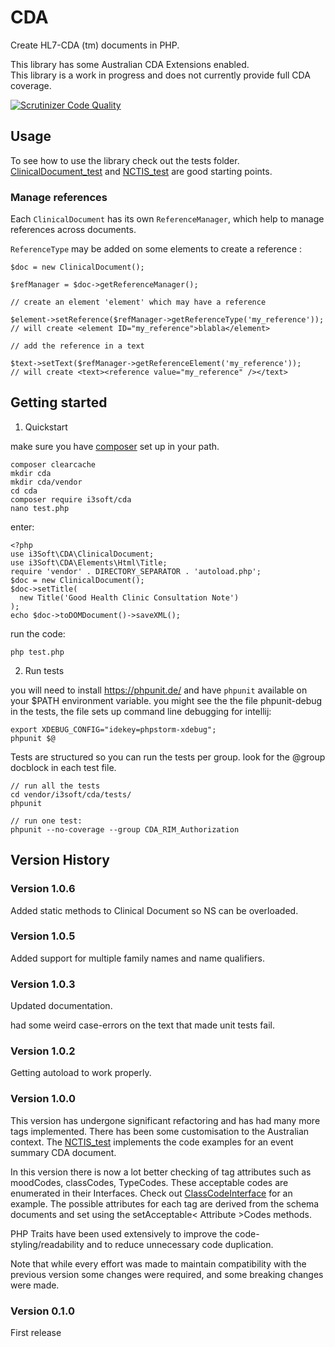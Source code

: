 # CDA

Create HL7-CDA (tm) documents in PHP.

This library has some Australian CDA Extensions enabled.  
This library is a work in progress and does not currently provide full CDA coverage.


[![Scrutinizer Code Quality](https://scrutinizer-ci.com/g/pgee70/cda/badges/quality-score.png?b=master)](https://scrutinizer-ci.com/g/pgee70/cda/?branch=master)

## Usage

To see how to use the library check out the tests folder.  [ClinicalDocument_test](tests/ClinicalDocument_test.php) and [NCTIS_test](tests/NCTIS_test.php)
 are good starting points.


### Manage references

Each `ClinicalDocument` has its own `ReferenceManager`, which help to manage references across documents.

`ReferenceType` may be added on some elements to create a reference :

```
$doc = new ClinicalDocument();

$refManager = $doc->getReferenceManager();

// create an element 'element' which may have a reference

$element->setReference($refManager->getReferenceType('my_reference'));
// will create <element ID="my_reference">blabla</element>

// add the reference in a text

$text->setText($refManager->getReferenceElement('my_reference'));
// will create <text><reference value="my_reference" /></text>

```
## Getting started
1. Quickstart

make sure you have [composer](https://getcomposer.org/download/) set up in your path.

```
composer clearcache
mkdir cda
mkdir cda/vendor
cd cda
composer require i3soft/cda
nano test.php

```
enter:
```
<?php
use i3Soft\CDA\ClinicalDocument;
use i3Soft\CDA\Elements\Html\Title;
require 'vendor' . DIRECTORY_SEPARATOR . 'autoload.php';
$doc = new ClinicalDocument();
$doc->setTitle(
  new Title('Good Health Clinic Consultation Note')
);
echo $doc->toDOMDocument()->saveXML();
```
run the code:
```
php test.php
```

2. Run tests

you will need to install <https://phpunit.de/> and have `phpunit` available on your $PATH environment variable.
you might see the the file phpunit-debug in the tests, the file sets up command line debugging for intellij:

```
export XDEBUG_CONFIG="idekey=phpstorm-xdebug";
phpunit $@
```
Tests are structured so you can run the tests per group.  look for the @group docblock in each test file.

```
// run all the tests
cd vendor/i3soft/cda/tests/
phpunit 

// run one test:
phpunit --no-coverage --group CDA_RIM_Authorization

```

## Version History
### Version 1.0.6
Added static methods to Clinical Document so NS can be overloaded.
### Version 1.0.5
Added support for multiple family names and name qualifiers.
### Version 1.0.3
Updated documentation.

had some weird case-errors on the text that made unit tests fail.

### Version 1.0.2
Getting autoload to work properly.

### Version 1.0.0
This version has undergone significant refactoring and has had many more tags implemented. There has been some 
customisation to the Australian context.  The [NCTIS_test](tests/NCTIS_test.php) implements the code examples for 
an event summary CDA document.

In this version there is now a lot better checking of tag attributes such as moodCodes, classCodes, TypeCodes.  These 
acceptable codes are enumerated  in their Interfaces.  Check out [ClassCodeInterface](lib/Interfaces/ClassCodeInterface.php) 
for an example. The possible attributes for each tag are derived from the schema documents and set using the 
setAcceptable< Attribute >Codes methods.

PHP Traits have been used extensively to improve the code-styling/readability and to reduce unnecessary code duplication.

Note that while every effort was made to maintain compatibility with the previous version some changes were required,
and some breaking changes were made.


### Version 0.1.0
First release